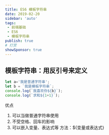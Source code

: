 ```yaml
---
title: ES6 模板字符串
date: 2019-02-20
sidebar: 'auto'
tags:
 - 前端基础
 - ES6
 - 模板字符串
publish: true
# 打赏
showSponsor: true
---
```

## 模板字符串：用反引号来定义

```js
let a='我是普通字符串';
let b = `我是模板字符串`;
console.log(`我喜欢你${b}`);
console.log(`求和${1+1}`);
```

优点

1. 可以当做普通字符串使用
2. 不受空格、回车的影响
3. 可以嵌入变量、表达式等 方法：${变量或表达式}
